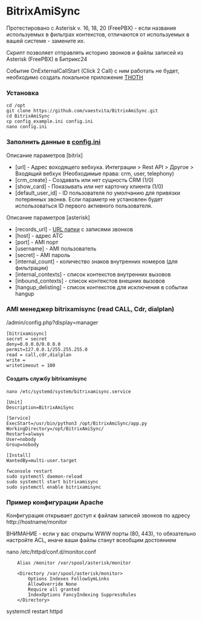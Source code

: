 # BitrixAmiSync

Протестировано с Asterisk v. 16, 18, 20 (FreePBX) - если названия используемых в фильтрах контекстов, отличаются от используемых в вашей системе - замените их.

Скрипт позволяет отправлять историю звонков и файлы записей из Asterisk (FreePBX) в Битрикс24

Событие OnExternalCallStart (Click 2 Call) с ним работать не будет, необходимо создать локальное приложение [THOTH](https://github.com/vaestvita/thoth)

### Установка 

```
cd /opt
git clone https://github.com/vaestvita/BitrixAmiSync.git
cd BitrixAmiSync
cp config_example.ini config.ini
nano config.ini
```
 
### Заполнить данные в [config.ini](config_example.ini)

Описание параметров [bitrix]
+ [url] - Адрес воходящего вебхука. Интеграции > Rest API > Другое > Входящий вебхук (Необходимые права: crm, user, telephony)
+ [crm_create] - Создавать или нет сущность CRM (1/0)
+ [show_card] - Показывать или нет карточку клиента (1/0)
+ [default_user_id] - ID пользователя по умолчанию для привязки потерянных звонкв. Если параметр не установлен будет использоваться ID первого активного пользователя.

Описание параметров [asterisk]
+ [records_url] - [URL папки](#пример-конфигурации-apache) с записями звонков
+ [host] - адрес ATC
+ [port] - AMI порт
+ [username] - AMI пользователь
+ [secret] - AMI пароль
+ [internal_count] - количество знаков внутренних номеров (для фильтрации)
+ [internal_contexts] - список контекстов внутренних вызовов 
+ [inbound_contexts] - список контекстов внешних вызовов
+ [hangup_delisting] - список контекстов для исключения в событии hangup

### AMI менеджер bitrixamisync (read CALL, Cdr, dialplan)

/admin/config.php?display=manager

```
[bitrixamisync]
secret = secret
deny=0.0.0.0/0.0.0.0
permit=127.0.0.1/255.255.255.0
read = call,cdr,dialplan
write = 
writetimeout = 100
```

#### Создать службу bitrixamisync 

```
nano /etc/systemd/system/bitrixamisync.service
```
```
[Unit]
Description=BitrixAmiSync

[Service]
ExecStart=/usr/bin/python3 /opt/BitrixAmiSync/app.py
WorkingDirectory=/opt/BitrixAmiSync/
Restart=always
User=nobody
Group=nobody

[Install]
WantedBy=multi-user.target
```
```
fwconsole restart
sudo systemctl daemon-reload
sudo systemctl start bitrixamisync
sudo systemctl enable bitrixamisync
```

### Пример конфигурации Apache 

Конфигурация открывает доступ к файлам записей звонков по адресу http://hostname/monitor

ВНИМАНИЕ - если у вас открыты WWW порты (80, 443), то обязательно настройте ACL, иначе ваши файлы станут всеобщим достоянием

nano /etc/httpd/conf.d/monitor.conf

```
    Alias /monitor /var/spool/asterisk/monitor

    <Directory /var/spool/asterisk/monitor>
        Options Indexes FollowSymLinks
        AllowOverride None
        Require all granted
        IndexOptions FancyIndexing SuppressRules
    </Directory>

```
systemctl restart httpd